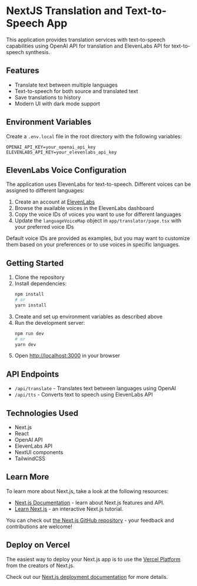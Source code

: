 # NextJS Translation and Text-to-Speech App

This application provides translation services with text-to-speech capabilities using OpenAI API for translation and ElevenLabs API for text-to-speech synthesis.

## Features

- Translate text between multiple languages
- Text-to-speech for both source and translated text
- Save translations to history
- Modern UI with dark mode support

## Environment Variables

Create a `.env.local` file in the root directory with the following variables:

```
OPENAI_API_KEY=your_openai_api_key
ELEVENLABS_API_KEY=your_elevenlabs_api_key
```

## ElevenLabs Voice Configuration

The application uses ElevenLabs for text-to-speech. Different voices can be assigned to different languages:

1. Create an account at [ElevenLabs](https://elevenlabs.io/)
2. Browse the available voices in the ElevenLabs dashboard
3. Copy the voice IDs of voices you want to use for different languages
4. Update the `languageVoiceMap` object in `app/translator/page.tsx` with your preferred voice IDs

Default voice IDs are provided as examples, but you may want to customize them based on your preferences or to use voices in specific languages.

## Getting Started

1. Clone the repository
2. Install dependencies:
   ```bash
   npm install
   # or
   yarn install
   ```
3. Create and set up environment variables as described above
4. Run the development server:
   ```bash
   npm run dev
   # or
   yarn dev
   ```
5. Open [http://localhost:3000](http://localhost:3000) in your browser

## API Endpoints

- `/api/translate` - Translates text between languages using OpenAI
- `/api/tts` - Converts text to speech using ElevenLabs API

## Technologies Used

- Next.js
- React
- OpenAI API
- ElevenLabs API
- NextUI components
- TailwindCSS

## Learn More

To learn more about Next.js, take a look at the following resources:

- [Next.js Documentation](https://nextjs.org/docs) - learn about Next.js features and API.
- [Learn Next.js](https://nextjs.org/learn) - an interactive Next.js tutorial.

You can check out [the Next.js GitHub repository](https://github.com/vercel/next.js) - your feedback and contributions are welcome!

## Deploy on Vercel

The easiest way to deploy your Next.js app is to use the [Vercel Platform](https://vercel.com/new?utm_medium=default-template&filter=next.js&utm_source=create-next-app&utm_campaign=create-next-app-readme) from the creators of Next.js.

Check out our [Next.js deployment documentation](https://nextjs.org/docs/app/building-your-application/deploying) for more details.
